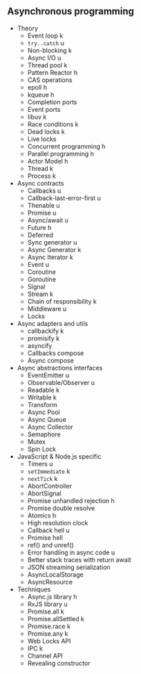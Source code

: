 ## Asynchronous programming

- Theory
  - Event loop k
  - `try..catch` u
  - Non-blocking k
  - Async I/O u
  - Thread pool k
  - Pattern Reactor h
  - CAS operations
  - epoll h
  - kqueue h
  - Completion ports
  - Event ports
  - libuv k
  - Race conditions k
  - Dead locks k
  - Live locks
  - Concurrent programming h
  - Parallel programming h
  - Actor Model h
  - Thread k
  - Process k
- Async contracts
  - Callbacks u
  - Callback-last-error-first u
  - Thenable u
  - Promise u
  - Async/await u
  - Future h
  - Deferred
  - Sync generator u
  - Async Generator k
  - Async Iterator k
  - Event u
  - Coroutine
  - Goroutine
  - Signal
  - Stream k
  - Chain of responsibility k
  - Middleware u
  - Locks
- Async adapters and utils
  - callbackify k
  - promisify k
  - asyncify
  - Callbacks compose
  - Async compose
- Async abstractions interfaces
  - EventEmitter u
  - Observable/Observer u
  - Readable k
  - Writable k
  - Transform
  - Async Pool
  - Async Queue
  - Async Collector
  - Semaphore
  - Mutex
  - Spin Lock
- JavaScript & Node.js specific
  - Timers u
  - `setImmediate` k
  - `nextTick` k
  - AbortController
  - AbortSignal
  - Promise unhandled rejection h
  - Promise double resolve
  - Atomics h
  - High resolution clock
  - Callback hell u
  - Promise hell
  - ref() and unref()
  - Error handling in async code u
  - Better stack traces with return await
  - JSON streaming serialization
  - AsyncLocalStorage
  - AsyncResource
- Techniques
  - Async.js library h
  - RxJS library u
  - Promise.all k
  - Promise.allSettled k
  - Promise.race k
  - Promise.any k
  - Web Locks API
  - IPC k
  - Channel API
  - Revealing constructor
